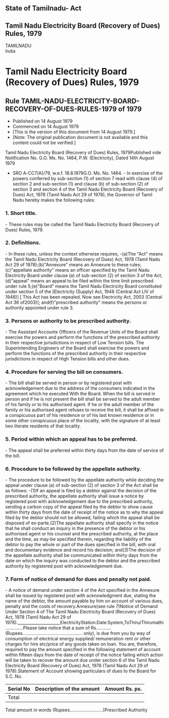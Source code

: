 ## State of Tamilnadu- Act

## Tamil Nadu Electricity Board (Recovery of Dues) Rules, 1979

TAMILNADU  
India

# Tamil Nadu Electricity Board (Recovery of Dues) Rules, 1979

## Rule TAMIL-NADU-ELECTRICITY-BOARD-RECOVERY-OF-DUES-RULES-1979 of 1979

  * Published on 14 August 1979 
  * Commenced on 14 August 1979 
  * [This is the version of this document from 14 August 1979.] 
  * [Note: The original publication document is not available and this content could not be verified.] 

Tamil Nadu Electricity Board (Recovery of Dues) Rules, 1979Published vide
Notification No. G.O. Ms. No. 1464, P.W. (Electricity), Dated 14th August 1979
- SRO A-CC7(A)/79, w.e.f. 18.8.1979G.O. Ms. No. 1464. - In exercise of the
powers conferred by sub-section (1) of section 7 read with clause (4) of
section 2 and sub-section (1) and clause (b) of sub-section (2) of section 3
and section 4 of the Tamil Nadu Electricity Board (Recovery of Dues) Act, 1978
(Tamil Nadu Act 29 of 1978), the Governor of Tamil Nadu hereby makes the
following rules:

### 1. Short title.

\- These rules may be called the Tamil Nadu Electricity Board (Recovery of
Dues) Rules, 1979.

### 2. Definitions.

\- In these rules, unless the context otherwise requires, -(a)The "Act" means
the Tamil Nadu Electricity Board (Recovery of Dues) Act, 1978 (Tamil Nadu Act
29 of 1978);(b)"Annexure" means an Annexure to these rules;(c)"appellate
authority" means an officer specified by the Tamil Nadu Electricity Board
under clause (a) of sub-section (2) of section 3 of the Act;(d)"appeal" means
an appeal to be filed within the time limit prescribed under rule 5;(e)"Board"
means the Tamil Nadu Electricity Board constituted under section 5 of the
[Electricity (Supply) Act, 1948 (Central Act LIV of 1948)] [ This Act has been
repealed. Now see Electricity Act, 2003 (Central Act 36 of2003)];
and(f)"prescribed authority" means the persons or authority appointed under
rule 3.

### 3. Persons or authority to be prescribed authority.

\- The Assistant Accounts Officers of the Revenue Units of the Board shall
exercise the powers and perform the functions of the prescribed authority in
their respective jurisdictions in respect of Low Tension bills. The
Superintending Engineers of the Board shall exercise the powers and perform
the functions of the prescribed authority in their respective jurisdictions in
respect of High Tension bills and other dues.

### 4. Procedure for serving the bill on consumers.

\- The bill shall be served in person or by registered post with
acknowledgement due to the address of the consumers indicated in the agreement
which he executed With the Board. When the bill is served in person and if he
is not present the bill shall be served to the adult member of his family or
to his authorised agent. If he or the adult member of the family or his
authorised agent refuses to receive the bill, it shall be affixed in a
conspicuous part of his residence or of his last known residence or in some
other conspicuous place of the locality, with the signature of at least two
literate residents of that locality.

### 5. Period within which an appeal has to be preferred.

\- The appeal shall be preferred within thirty days from the date of service
of the bill.

### 6. Procedure to be followed by the appellate authority.

\- The procedure to be followed by the appellate authority while deciding the
appeal under clause (a) of sub-section (2) of section 3 of the Act shall be as
follows: -(1)If an appeal is filed by a debtor against the decision of the
prescribed authority, the appellate authority shall issue a notice by
registered post with acknowledgement due to the prescribed authority, sending
a carbon copy of the appeal filed by the debtor to show cause within thirty
days from the date of receipt of the notice as to why the appeal filed by the
debtor should not be allowed, failing which the appeal shall be disposed of
ex-parte.(2)The appellate authority shall specify in the notice that he shall
conduct an inquiry in the presence of the debtor or his authorised agent or
his counsel and the prescribed authority, at the place and the time, as may-be
specified therein, regarding the liability of the debtor to pay the whole or
part of the dues specified in the bill, with oral and documentary evidence and
record his decision; and(3)The decision of the appellate authority shall be
communicated within thirty days from the date on which the inquiry was
conducted to the debtor and the prescribed authority by registered post with
acknowledgement due.

### 7. Form of notice of demand for dues and penalty not paid.

\- A notice of demand under section 4 of the Act specified in the Annexure
shall be issued by registered post with acknowledgment due, stating the name
of the debtor, the amount payable by him on account of various dues, penalty
and the costs of recovery.Annexure(see rule 7)Notice of Demand Under Section 4
of The Tamil Nadu Electricity Board (Recovery of Dues) Act, 1978 (Tamil Nadu
Act 29 of
1978)._____________________ElectricityStation:Date:System,ToThiru/Thirumathi..............Please
take notice that a sum of
Rs............(Rupees............................................... only), is
due from you by way of consumption of electrical energy supplied/ remuneration
rent or other charges for hire etc/price of any goods taken on loan. You are,
therefore, required to pay the amount specified in the following statement of
account within fifteen days from the date of receipt of the notice failing
which action will be taken to recover the amount due under section 6 of the
Tamil Nadu Electricity Board (Recovery of Dues) Act, 1978 (Tamil Nadu Act 29
of 1978).Statement of Account showing particulars of dues to the Board for
S.C. No.

Serial No | Description of the amount | Amount Rs. ps.  
---|---|---  
Total |  |   
  
Total amount in words (Rupees..........................)Prescribed Authority

